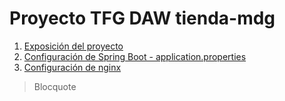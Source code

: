 # Proyecto TFG DAW tienda-mdg 

1. [Exposición del proyecto ](tienda-mdg-exposicion-v20.pdf)
2. [Configuración de Spring Boot - application.properties](aplication.properties.tienda-mdg.txt)
3. [Configuración de nginx](nginx.conf.tienda-mdg.txt)
> Blocquote
